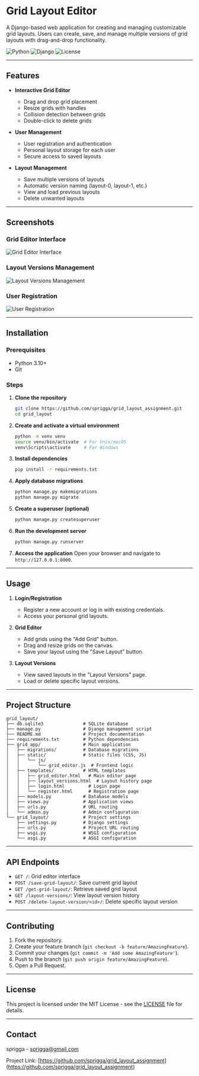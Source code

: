 # Grid Layout Editor

A Django-based web application for creating and managing customizable grid layouts. Users can create, save, and manage multiple versions of grid layouts with drag-and-drop functionality.

![Python](https://img.shields.io/badge/Python-3.10-blue)
![Django](https://img.shields.io/badge/Django-4.2-green)
![License](https://img.shields.io/badge/License-MIT-lightgrey)

---

## Features

- **Interactive Grid Editor**
  - Drag and drop grid placement
  - Resize grids with handles
  - Collision detection between grids
  - Double-click to delete grids

- **User Management**
  - User registration and authentication
  - Personal layout storage for each user
  - Secure access to saved layouts

- **Layout Management**
  - Save multiple versions of layouts
  - Automatic version naming (layout-0, layout-1, etc.)
  - View and load previous layouts
  - Delete unwanted layouts

---

## Screenshots

### Grid Editor Interface
![Grid Editor Interface](screenshots/grid_editor.png)

### Layout Versions Management
![Layout Versions Management](screenshots/layout_versions.png)

### User Registration
![User Registration](screenshots/register.png)

---

## Installation

### Prerequisites
- Python 3.10+
- Git

### Steps

1. **Clone the repository**
   ```bash
   git clone https://github.com/sprigga/grid_layout_assignment.git
   cd grid_layout
   ```

2. **Create and activate a virtual environment**
   ```bash
   python -m venv venv
   source venv/bin/activate  # For Unix/macOS
   venv\Scripts\activate     # For Windows
   ```

3. **Install dependencies**
   ```bash
   pip install -r requirements.txt
   ```

4. **Apply database migrations**
   ```bash
   python manage.py makemigrations
   python manage.py migrate
   ```

5. **Create a superuser (optional)**
   ```bash
   python manage.py createsuperuser
   ```

6. **Run the development server**
   ```bash
   python manage.py runserver
   ```

7. **Access the application**
   Open your browser and navigate to `http://127.0.0.1:8000`.

---

## Usage

1. **Login/Registration**
   - Register a new account or log in with existing credentials.
   - Access your personal grid layouts.

2. **Grid Editor**
   - Add grids using the "Add Grid" button.
   - Drag and resize grids on the canvas.
   - Save your layout using the "Save Layout" button.

3. **Layout Versions**
   - View saved layouts in the "Layout Versions" page.
   - Load or delete specific layout versions.

---

## Project Structure

```
grid_layout/
├── db.sqlite3               # SQLite database
├── manage.py                # Django management script
├── README.md                # Project documentation
├── requirements.txt         # Python dependencies
├── grid_app/                # Main application
│   ├── migrations/          # Database migrations
│   ├── static/              # Static files (CSS, JS)
│   │   └── js/
│   │       └── grid_editor.js  # Frontend logic
│   ├── templates/           # HTML templates
│   │   ├── grid_editor.html   # Main editor page
│   │   ├── layout_versions.html  # Layout history page
│   │   ├── login.html         # Login page
│   │   └── register.html      # Registration page
│   ├── models.py            # Database models
│   ├── views.py             # Application views
│   ├── urls.py              # URL routing
│   └── admin.py             # Admin configuration
└── grid_layout/             # Project settings
    ├── settings.py          # Django settings
    ├── urls.py              # Project URL routing
    ├── wsgi.py              # WSGI configuration
    └── asgi.py              # ASGI configuration
```

---

## API Endpoints

- `GET /`: Grid editor interface
- `POST /save-grid-layout/`: Save current grid layout
- `GET /get-grid-layout/`: Retrieve saved grid layout
- `GET /layout-versions/`: View layout version history
- `POST /delete-layout-version/<id>/`: Delete specific layout version

---

## Contributing

1. Fork the repository.
2. Create your feature branch (`git checkout -b feature/AmazingFeature`).
3. Commit your changes (`git commit -m 'Add some AmazingFeature'`).
4. Push to the branch (`git push origin feature/AmazingFeature`).
5. Open a Pull Request.

---

## License

This project is licensed under the MIT License - see the [LICENSE](LICENSE) file for details.

---

## Contact

sprigga - [sprigga@gmail.com](mailto:your.email@example.com)

Project Link: [https://github.com/sprigga/grid_layout_assignment](https://github.com/sprigga/grid_layout_assignment)
